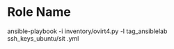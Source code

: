 Role Name
=========


ansible-playbook -i inventory/ovirt4.py -l tag_ansiblelab ssh_keys_ubuntu/sit .yml

